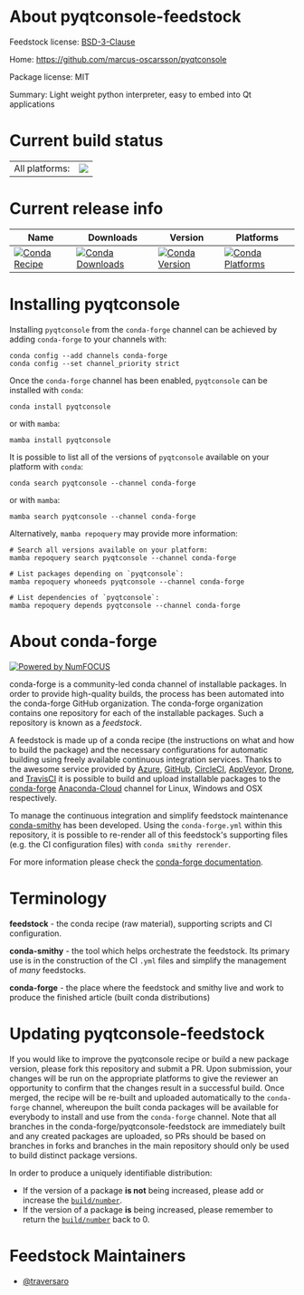 About pyqtconsole-feedstock
===========================

Feedstock license: [BSD-3-Clause](https://github.com/conda-forge/pyqtconsole-feedstock/blob/main/LICENSE.txt)

Home: https://github.com/marcus-oscarsson/pyqtconsole

Package license: MIT

Summary: Light weight python interpreter, easy to embed into Qt applications

Current build status
====================


<table><tr><td>All platforms:</td>
    <td>
      <a href="https://dev.azure.com/conda-forge/feedstock-builds/_build/latest?definitionId=15091&branchName=main">
        <img src="https://dev.azure.com/conda-forge/feedstock-builds/_apis/build/status/pyqtconsole-feedstock?branchName=main">
      </a>
    </td>
  </tr>
</table>

Current release info
====================

| Name | Downloads | Version | Platforms |
| --- | --- | --- | --- |
| [![Conda Recipe](https://img.shields.io/badge/recipe-pyqtconsole-green.svg)](https://anaconda.org/conda-forge/pyqtconsole) | [![Conda Downloads](https://img.shields.io/conda/dn/conda-forge/pyqtconsole.svg)](https://anaconda.org/conda-forge/pyqtconsole) | [![Conda Version](https://img.shields.io/conda/vn/conda-forge/pyqtconsole.svg)](https://anaconda.org/conda-forge/pyqtconsole) | [![Conda Platforms](https://img.shields.io/conda/pn/conda-forge/pyqtconsole.svg)](https://anaconda.org/conda-forge/pyqtconsole) |

Installing pyqtconsole
======================

Installing `pyqtconsole` from the `conda-forge` channel can be achieved by adding `conda-forge` to your channels with:

```
conda config --add channels conda-forge
conda config --set channel_priority strict
```

Once the `conda-forge` channel has been enabled, `pyqtconsole` can be installed with `conda`:

```
conda install pyqtconsole
```

or with `mamba`:

```
mamba install pyqtconsole
```

It is possible to list all of the versions of `pyqtconsole` available on your platform with `conda`:

```
conda search pyqtconsole --channel conda-forge
```

or with `mamba`:

```
mamba search pyqtconsole --channel conda-forge
```

Alternatively, `mamba repoquery` may provide more information:

```
# Search all versions available on your platform:
mamba repoquery search pyqtconsole --channel conda-forge

# List packages depending on `pyqtconsole`:
mamba repoquery whoneeds pyqtconsole --channel conda-forge

# List dependencies of `pyqtconsole`:
mamba repoquery depends pyqtconsole --channel conda-forge
```


About conda-forge
=================

[![Powered by
NumFOCUS](https://img.shields.io/badge/powered%20by-NumFOCUS-orange.svg?style=flat&colorA=E1523D&colorB=007D8A)](https://numfocus.org)

conda-forge is a community-led conda channel of installable packages.
In order to provide high-quality builds, the process has been automated into the
conda-forge GitHub organization. The conda-forge organization contains one repository
for each of the installable packages. Such a repository is known as a *feedstock*.

A feedstock is made up of a conda recipe (the instructions on what and how to build
the package) and the necessary configurations for automatic building using freely
available continuous integration services. Thanks to the awesome service provided by
[Azure](https://azure.microsoft.com/en-us/services/devops/), [GitHub](https://github.com/),
[CircleCI](https://circleci.com/), [AppVeyor](https://www.appveyor.com/),
[Drone](https://cloud.drone.io/welcome), and [TravisCI](https://travis-ci.com/)
it is possible to build and upload installable packages to the
[conda-forge](https://anaconda.org/conda-forge) [Anaconda-Cloud](https://anaconda.org/)
channel for Linux, Windows and OSX respectively.

To manage the continuous integration and simplify feedstock maintenance
[conda-smithy](https://github.com/conda-forge/conda-smithy) has been developed.
Using the ``conda-forge.yml`` within this repository, it is possible to re-render all of
this feedstock's supporting files (e.g. the CI configuration files) with ``conda smithy rerender``.

For more information please check the [conda-forge documentation](https://conda-forge.org/docs/).

Terminology
===========

**feedstock** - the conda recipe (raw material), supporting scripts and CI configuration.

**conda-smithy** - the tool which helps orchestrate the feedstock.
                   Its primary use is in the construction of the CI ``.yml`` files
                   and simplify the management of *many* feedstocks.

**conda-forge** - the place where the feedstock and smithy live and work to
                  produce the finished article (built conda distributions)


Updating pyqtconsole-feedstock
==============================

If you would like to improve the pyqtconsole recipe or build a new
package version, please fork this repository and submit a PR. Upon submission,
your changes will be run on the appropriate platforms to give the reviewer an
opportunity to confirm that the changes result in a successful build. Once
merged, the recipe will be re-built and uploaded automatically to the
`conda-forge` channel, whereupon the built conda packages will be available for
everybody to install and use from the `conda-forge` channel.
Note that all branches in the conda-forge/pyqtconsole-feedstock are
immediately built and any created packages are uploaded, so PRs should be based
on branches in forks and branches in the main repository should only be used to
build distinct package versions.

In order to produce a uniquely identifiable distribution:
 * If the version of a package **is not** being increased, please add or increase
   the [``build/number``](https://docs.conda.io/projects/conda-build/en/latest/resources/define-metadata.html#build-number-and-string).
 * If the version of a package **is** being increased, please remember to return
   the [``build/number``](https://docs.conda.io/projects/conda-build/en/latest/resources/define-metadata.html#build-number-and-string)
   back to 0.

Feedstock Maintainers
=====================

* [@traversaro](https://github.com/traversaro/)

